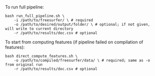 To run full pipeline:
```
bash run_full_pipeline.sh \
    -i /path/to/freesurfer/ \ # required
    -o /path/to/desired/output/folder/ \ # optional; if not given, will write to current directory
    -r /path/to/results/doc.csv # optional
```

To start from computing features (if pipeline failed on compilation of features):
```
bash direct_compute_features.sh \
    -o /path/to/compiled/freesurfer/data/ \ # required; same as -o from original run
    -r /path/to/results/doc.csv # optional
```
